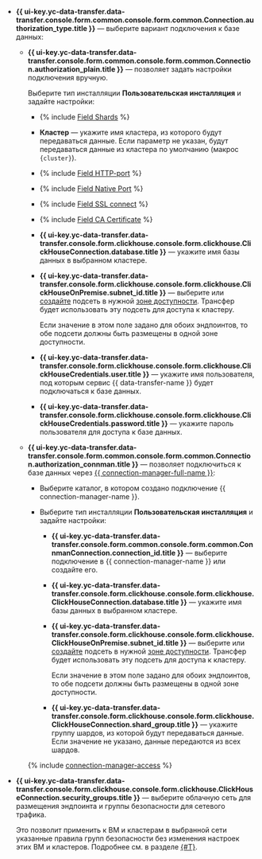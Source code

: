 * **{{ ui-key.yc-data-transfer.data-transfer.console.form.common.console.form.common.Connection.authorization_type.title }}** — выберите вариант подключения к базе данных:

  * **{{ ui-key.yc-data-transfer.data-transfer.console.form.common.console.form.common.Connection.authorization_plain.title }}** — позволяет задать настройки подключения вручную.

    Выберите тип инсталляции **Пользовательская инсталляция** и задайте настройки:

    * {% include [Field Shards](../../fields/clickhouse/ui/shards.md) %}
    * **Кластер** — укажите имя кластера, из которого будут передаваться данные. Если параметр не указан, будут передаваться данные из кластера по умолчанию (макрос `{cluster}`).
    * {% include [Field HTTP-port](../../fields/clickhouse/ui/http-port.md) %}
    * {% include [Field Native Port](../../fields/clickhouse/ui/native-port.md) %}
    * {% include [Field SSL connect](../../fields/clickhouse/ui/ssl-connect.md) %}
    * {% include [Field CA Certificate](../../fields/clickhouse/ui/ca-certificate.md) %}
  
    * **{{ ui-key.yc-data-transfer.data-transfer.console.form.clickhouse.console.form.clickhouse.ClickHouseConnection.database.title }}** — укажите имя базы данных в выбранном кластере.
    
    
    * **{{ ui-key.yc-data-transfer.data-transfer.console.form.clickhouse.console.form.clickhouse.ClickHouseOnPremise.subnet_id.title }}** — выберите или [создайте](../../../../vpc/operations/subnet-create.md) подсеть в нужной [зоне доступности](../../../../overview/concepts/geo-scope.md). Трансфер будет использовать эту подсеть для доступа к кластеру.


      Если значение в этом поле задано для обоих эндпоинтов, то обе подсети должны быть размещены в одной зоне доступности.
  
    * **{{ ui-key.yc-data-transfer.data-transfer.console.form.clickhouse.console.form.clickhouse.ClickHouseCredentials.user.title }}** — укажите имя пользователя, под которым сервис {{ data-transfer-name }} будет подключаться к базе данных.
    * **{{ ui-key.yc-data-transfer.data-transfer.console.form.clickhouse.console.form.clickhouse.ClickHouseCredentials.password.title }}** — укажите пароль пользователя для доступа к базе данных.
        
  * **{{ ui-key.yc-data-transfer.data-transfer.console.form.common.console.form.common.Connection.authorization_connman.title }}** — позволяет подключиться к базе данных через [{{ connection-manager-full-name }}](../../../../metadata-hub/quickstart/connection-manager.md):

    * Выберите каталог, в котором создано подключение {{ connection-manager-name }}.
    * Выберите тип инсталляции **Пользовательская инсталляция** и задайте настройки:

      * **{{ ui-key.yc-data-transfer.data-transfer.console.form.common.console.form.common.ConnmanConnection.connection_id.title }}** — выберите подключение в {{ connection-manager-name }} или создайте его.

      * **{{ ui-key.yc-data-transfer.data-transfer.console.form.clickhouse.console.form.clickhouse.ClickHouseConnection.database.title }}** — укажите имя базы данных в выбранном кластере.
          
      
      * **{{ ui-key.yc-data-transfer.data-transfer.console.form.clickhouse.console.form.clickhouse.ClickHouseOnPremise.subnet_id.title }}** — выберите или [создайте](../../../../vpc/operations/subnet-create.md) подсеть в нужной [зоне доступности](../../../../overview/concepts/geo-scope.md). Трансфер будет использовать эту подсеть для доступа к кластеру.


        Если значение в этом поле задано для обоих эндпоинтов, то обе подсети должны быть размещены в одной зоне доступности.

      * **{{ ui-key.yc-data-transfer.data-transfer.console.form.clickhouse.console.form.clickhouse.ClickHouseConnection.shard_group.title }}** — укажите группу шардов, из которой будут передаваться данные. Если значение не указано, данные передаются из всех шардов.

    {% include [connection-manager-access](../../notes/connection-manager-access.md) %}

  
* **{{ ui-key.yc-data-transfer.data-transfer.console.form.clickhouse.console.form.clickhouse.ClickHouseConnection.security_groups.title }}** — выберите облачную сеть для размещения эндпоинта и группы безопасности для сетевого трафика.

  Это позволит применить к ВМ и кластерам в выбранной сети указанные правила групп безопасности без изменения настроек этих ВМ и кластеров. Подробнее см. в разделе [{#T}](../../../../data-transfer/concepts/network.md).
  
